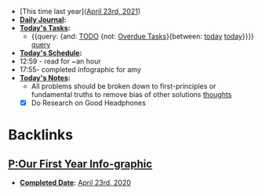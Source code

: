 - [This time last year]([April 23rd, 2021](<April 23rd, 2021.md>))
- **[Daily Journal](<Daily Journal.md>):**
- **[Today's Tasks](<Today's Tasks.md>):**
    - {{query: {and: [TODO](<TODO.md>) {not: [Overdue Tasks](<Overdue Tasks.md>)}{between: [today](<today.md>) [today](<today.md>)}}}} [query](<query.md>)
- **[Today's Schedule](<Today's Schedule.md>):**
- 12:59 - read for ~an hour
- 17:55- completed infographic for amy
- **[Today's Notes](<Today's Notes.md>):**
    - All problems should be broken down to first-principles or fundamental truths to remove bias of other solutions [thoughts](<thoughts.md>)
    - [x] Do Research on Good Headphones

# Backlinks
## [P:Our First Year Info-graphic](<P:Our First Year Info-graphic.md>)
- **[Completed Date](<Completed Date.md>):**  [April 23rd, 2020](<April 23rd, 2020.md>)

